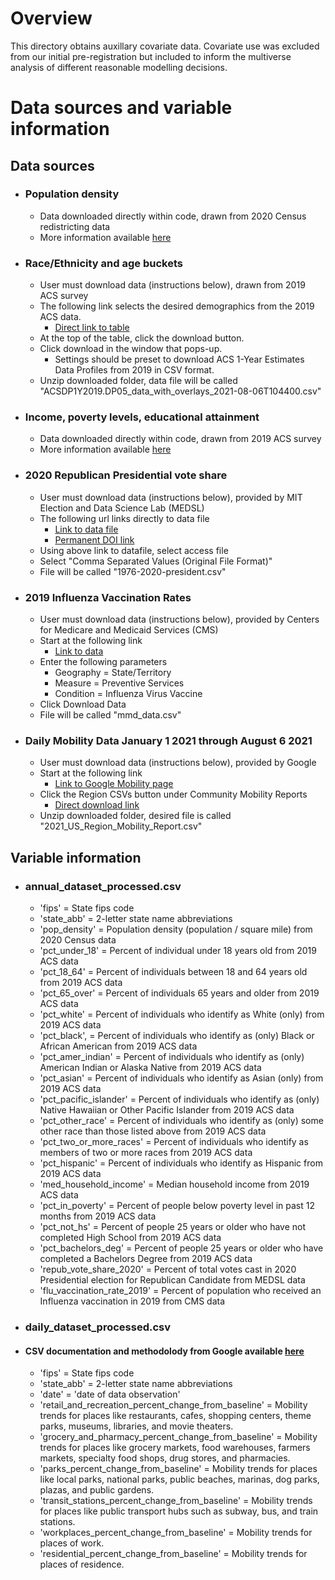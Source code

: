 # Overview 

This directory obtains auxillary covariate data. Covariate use was excluded from our initial pre-registration but included to inform the multiverse analysis of different reasonable modelling decisions. 

# Data sources and variable information

## Data sources
- ### Population density
	- Data downloaded directly within code, drawn from 2020 Census redistricting data
	- More information available [here](https://www.census.gov/data/tables/time-series/dec/density-data-text.html)

- ### Race/Ethnicity and age buckets
	- User must download data (instructions below), drawn from 2019 ACS survey
	- The following link selects the desired demographics from the 2019 ACS data.
		- [Direct link to table](https://data.census.gov/cedsci/table?q=United%20States&g=0100000US,.04000.001&tid=ACSDP1Y2019.DP05&hidePreview=true)
	- At the top of the table, click the download button.
	- Click download in the window that pops-up. 
		- Settings should be preset to download ACS 1-Year Estimates Data Profiles from 2019 in CSV format. 
	- Unzip downloaded folder, data file will be called "ACSDP1Y2019.DP05_data_with_overlays_2021-08-06T104400.csv"

- ### Income, poverty levels, educational attainment
	- Data downloaded directly within code, drawn from 2019 ACS survey
	- More information available [here](https://www.census.gov/acs/www/data/data-tables-and-tools/ranking-tables/)

- ### 2020 Republican Presidential vote share
	- User must download data (instructions below), provided by MIT Election and Data Science Lab (MEDSL)
	- The following url links directly to data file
		- [Link to data file](https://dataverse.harvard.edu/file.xhtml?fileId=4299753&version=6.0)
		- [Permanent DOI link](https://doi.org/10.7910/DVN/42MVDX)
	- Using above link to datafile, select access file
	- Select "Comma Separated Values (Original File Format)"
	- File will be called "1976-2020-president.csv"

- ### 2019 Influenza Vaccination Rates
	- User must download data (instructions below), provided by Centers for Medicare and Medicaid Services (CMS)
	- Start at the following link
		- [Link to data](https://data.cms.gov/tools/mapping-medicare-disparities-by-population)
	- Enter the following parameters
		- Geography = State/Territory
		- Measure = Preventive Services
		- Condition = Influenza Virus Vaccine
	- Click Download Data 
	- File will be called "mmd_data.csv"

- ### Daily Mobility Data January 1 2021 through August 6 2021
	- User must download data (instructions below), provided by Google
	- Start at the following link
		- [Link to Google Mobility page](https://www.google.com/covid19/mobility/)
	- Click the Region CSVs button under Community Mobility Reports
		- [Direct download link](https://www.gstatic.com/covid19/mobility/Region_Mobility_Report_CSVs.zip)
	- Unzip downloaded folder, desired file is called "2021_US_Region_Mobility_Report.csv"


## Variable information

- ### annual_dataset_processed.csv
	- 'fips' = State fips code 
	- 'state_abb' = 2-letter state name abbreviations 
	- 'pop_density' = Population density (population / square mile) from 2020 Census data
	- 'pct_under_18' = Percent of individual under 18 years old from 2019 ACS data
	- 'pct_18_64' = Percent of individuals between 18 and 64 years old from 2019 ACS data
	- 'pct_65_over' = Percent of individuals 65 years and older from 2019 ACS data
    - 'pct_white' = Percent of individuals who identify as White (only) from 2019 ACS data
    - 'pct_black', = Percent of individuals who identify as (only) Black or African American from 2019 ACS data
    - 'pct_amer_indian' = Percent of individuals who identify as (only) American Indian or Alaska Native from 2019 ACS data
    - 'pct_asian' = Percent of individuals who identify as Asian (only) from 2019 ACS data
    - 'pct_pacific_islander' = Percent of individuals who identify as (only) Native Hawaiian or Other Pacific Islander from 2019 ACS data
    - 'pct_other_race' = Percent of individuals who identify as (only) some other race than those listed above from 2019 ACS data
    - 'pct_two_or_more_races' = Percent of individuals who identify as members of two or more races from 2019 ACS data
    - 'pct_hispanic' = Percent of individuals who identify as Hispanic from 2019 ACS data
    - 'med_household_income' = Median household income from 2019 ACS data
    - 'pct_in_poverty' = Percent of people below poverty level in past 12 months from 2019 ACS data
    - 'pct_not_hs' = Percent of people 25 years or older who have not completed High School from 2019 ACS data
    - 'pct_bachelors_deg' = Percent of people 25 years or older who have completed a Bachelors Degree from 2019 ACS data
    - 'repub_vote_share_2020' = Percent of total votes cast in 2020 Presidential election for Republican Candidate from MEDSL data
    - 'flu_vaccination_rate_2019' = Percent of population who received an Influenza vaccination in 2019 from CMS data

- ### daily_dataset_processed.csv
- #### CSV documentation and methodolody from Google available [here](https://www.google.com/covid19/mobility/data_documentation.html?hl=en)
	- 'fips' = State fips code
	- 'state_abb' = 2-letter state name abbreviations 
	- 'date' = 'date of data observation'
	- 'retail_and_recreation_percent_change_from_baseline' = Mobility trends for places like restaurants, cafes, shopping centers, theme parks, museums, libraries, and movie theaters.
	- 'grocery_and_pharmacy_percent_change_from_baseline' = Mobility trends for places like grocery markets, food warehouses, farmers markets, specialty food shops, drug stores, and pharmacies.
	- 'parks_percent_change_from_baseline' = Mobility trends for places like local parks, national parks, public beaches, marinas, dog parks, plazas, and public gardens.
	- 'transit_stations_percent_change_from_baseline' = Mobility trends for places like public transport hubs such as subway, bus, and train stations.	
	- 'workplaces_percent_change_from_baseline' = Mobility trends for places of work.	
	- 'residential_percent_change_from_baseline' = Mobility trends for places of residence.
